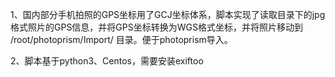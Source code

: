 1、国内部分手机拍照的GPS坐标用了GCJ坐标体系，脚本实现了读取目录下的jpg格式照片的GPS信息，并将GPS坐标转换为WGS格式坐标，并将照片移动到 /root/photoprism/Import/ 目录。便于photoprism导入。

2、脚本基于python3、Centos，需要安装exiftoo
